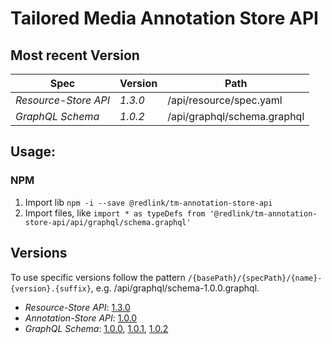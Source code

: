 # Tailored Media Annotation Store API

## Most recent Version
| Spec             | Version   | Path                        |
| ---------------- | --------- | --------------------------- |
| *Resource-Store API*  | _1.3.0_   | /api/resource/spec.yaml          |
| *GraphQL Schema* | _1.0.2_   | /api/graphql/schema.graphql |

## Usage:
### NPM

1. Import lib `npm -i --save @redlink/tm-annotation-store-api`
2. Import files, like `import * as typeDefs from '@redlink/tm-annotation-store-api/api/graphql/schema.graphql'`

## Versions

To use specific versions follow the pattern `/{basePath}/{specPath}/{name}-{version}.{suffix}`, e.g. /api/graphql/schema-1.0.0.graphql.

* *Resource-Store API*: [1.3.0](./CHANGELOG.md#2.0.6)
* *Annotation-Store API*: [1.0.0](./CHANGELOG.md#2.1.0)
* *GraphQL Schema*: [1.0.0](./CHANGELOG.md#1.0.0), [1.0.1](./CHANGELOG.md#1.0.1), [1.0.2](./CHANGELOG.md#1.0.2)
